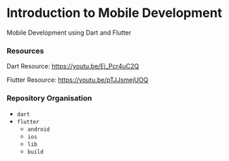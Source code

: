 # Introduction to Mobile Development
Mobile Development using Dart and Flutter

### Resources
Dart Resource: https://youtu.be/Ej_Pcr4uC2Q

Flutter Resource: https://youtu.be/pTJJsmejUOQ

### Repository Organisation
- `dart`
- `flutter`
  - `android`
  - `ios`
  - `lib`
  - `build`
